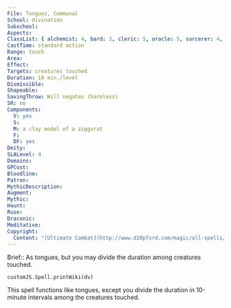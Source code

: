 ```yaml
---
File: Tongues, Communal
School: divination
Subschool: 
Aspects: 
ClassList: { alchemist: 4, bard: 3, cleric: 5, oracle: 5, sorcerer: 4, wizard: 4, summoner: 4, unchained summoner: 4, witch: 4, psychic: 4, mesmerist: 3 }
CastTime: standard action
Range: touch
Area: 
Effect: 
Targets: creatures touched
Duration: 10 min./level
Dismissible: 
Shapeable: 
SavingThrow: Will negates (harmless)
SR: no
Components:
  V: yes
  S: 
  M: a clay model of a ziggurat
  F: 
  DF: yes
Deity: 
SLALevel: 4
Domains: 
GPCost: 
Bloodline: 
Patron: 
MythicDescription: 
Augment: 
Mythic: 
Haunt: 
Ruse: 
Draconic: 
Meditative: 
Copyright:
  Content: "[Ultimate Combat](http://www.d20pfsrd.com/magic/all-spells/t/tongues#TOC-Tongues-Communal)"
---
```

Brief:: As tongues, but you may divide the duration among creatures touched.

```dataviewjs
customJS.Spell.printWiki(dv)
```

This spell functions like tongues, except you divide the duration in 10-minute intervals among the creatures touched.
